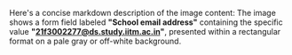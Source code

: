Here's a concise markdown description of the image content:
The image shows a form field labeled **"School email address"** containing the specific value **"21f3002277@ds.study.iitm.ac.in"**, presented within a rectangular format on a pale gray or off-white background.